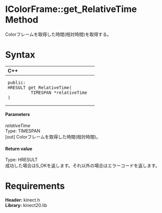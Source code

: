IColorFrame::get\_RelativeTime Method  
=====================================  

Colorフレームを取得した時間(相対時間)を取得する。 <span id="syntaxSection"></span>

Syntax  
======  

<table>
<colgroup>
<col width="100%" />
</colgroup>
<thead>
<tr class="header">
<th align="left">C++</th>
</tr>
</thead>
<tbody>
<tr class="odd">
<td align="left"><pre><code>public:  
HRESULT get_RelativeTime(  
         TIMESPAN *relativeTime  
)</code></pre></td>
</tr>
</tbody>
</table>

<span id="ID4EG"></span>
#### Parameters  

*relativeTime*    
Type: TIMESPAN  
[out] Colorフレームを取得した時間(相対時間)。  

<span id="ID4EP"></span>
#### Return value  

Type: HRESULT  
成功した場合はS\_OKを返します。それ以外の場合はエラーコードを返します。  

<span id="requirements"></span>

Requirements  
============  

**Header:** kinect.h  
**Library:** kinect20.lib  



<!--Please do not edit the data in the comment block below.-->
<!--
TOCTitle : get_RelativeTime Method
RLTitle : IColorFrame::get_RelativeTime Method
KeywordK : get_RelativeTime method
KeywordK : IColorFrame::get_RelativeTime method
KeywordF : IColorFrame::get_RelativeTime
KeywordF : get_RelativeTime
KeywordF : Microsoft.Kinect.kinect.IColorFrame.get_RelativeTime(TIMESPAN@)
KeywordA : M:Microsoft.Kinect.kinect.IColorFrame.get_RelativeTime(TIMESPAN@)
AssetID : M:Microsoft.Kinect.kinect.IColorFrame.get_RelativeTime(TIMESPAN@)
Locale : en-us
CommunityContent : 1
APIType : Managed
APILocation : 
APIName : Microsoft.Kinect.kinect.IColorFrame::get_RelativeTime
TargetOS : Windows
TopicType : kbSyntax
DevLang : C++
DocSet : K4Wv2
ProjType : K4Wv2Proj
Technology : Kinect for Windows
Product : Kinect for Windows SDK v2
productversion : 20
-->
